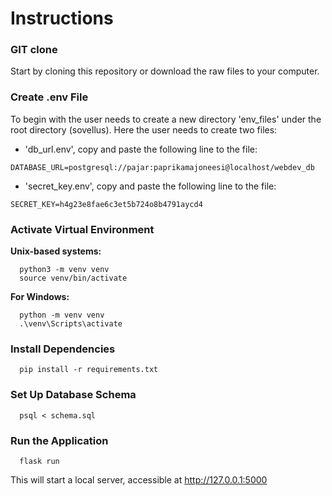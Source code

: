 # Instructions

### GIT clone
Start by cloning this repository or download the raw files to your computer.

### Create .env File
To begin with the user needs to create a new directory 'env_files' under the root directory (sovellus). Here the user needs to create two files:
- 'db_url.env', copy and paste the following line to the file:
```
DATABASE_URL=postgresql://pajar:paprikamajoneesi@localhost/webdev_db
```
- 'secret_key.env', copy and paste the following line to the file:
```
SECRET_KEY=h4g23e8fae6c3et5b724o8b4791aycd4
```

### Activate Virtual Environment
**Unix-based systems:**

```
  python3 -m venv venv
  source venv/bin/activate
```

**For Windows:**

```
  python -m venv venv
  .\venv\Scripts\activate
```

### Install Dependencies

```
  pip install -r requirements.txt
```

### Set Up Database Schema

```
  psql < schema.sql
```

### Run the Application
```
  flask run
```
This will start a local server, accessible at http://127.0.0.1:5000


